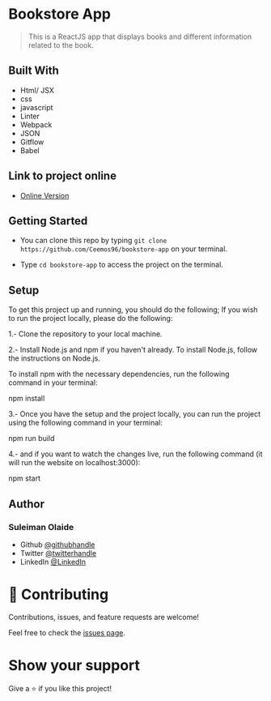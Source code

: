 # Bookstore App

> This is a ReactJS app that displays books and different information related to the book.

## Built With

- Html/ JSX
- css
- javascript
- Linter
- Webpack
- JSON
- Gitflow
- Babel

## Link to project online
- [Online Version](https://ceemos96.github.io/bookstore-app/)

## Getting Started

- You can clone this repo by typing `git clone https://github.com/Ceemos96/bookstore-app` on your terminal.

- Type `cd bookstore-app` to access the project on the terminal.

## Setup

To get this project up and running, you should do the following; If you wish to run the project locally, please do the following:

1.- Clone the repository to your local machine. 

2.- Install Node.js and npm if you haven't already. To install Node.js, follow the instructions on Node.js.

To install npm with the necessary dependencies, run the following command in your terminal: 

npm install 

3.- Once you have the setup and the project locally, you can run the project using the following command in your terminal:

npm run build

4.- and if you want to watch the changes live, run the following command (it will run the website on localhost:3000):

npm start

## Author
### **Suleiman Olaide**

- Github [@githubhandle](https://github.com/ceemos96)
- Twitter [@twitterhandle](https://twitter.com/ceemos_dev)
- LinkedIn [@LinkedIn](https://www.linkedin.com/in/suleiman-olaide-97689b154/)

# 🤝 Contributing

Contributions, issues, and feature requests are welcome!

Feel free to check the [issues page](https://github.com/Ceemos96/bookstore-app/issues).

# Show your support

Give a ⭐️ if you like this project!

